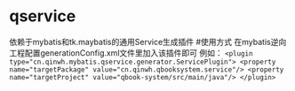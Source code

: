 # qservice
依赖于mybatis和tk.maybatis的通用Service生成插件
#使用方式
在mybatis逆向工程配置generationConfig.xml文件里加入该插件即可
例如：
`<plugin type="cn.qinwh.mybatis.qservice.generator.ServicePlugin">
  <property name="targetPackage" value="cn.qinwh.qbooksystem.service"/>
  <property name="targetProject" value="qbook-system/src/main/java"/>
</plugin>`
